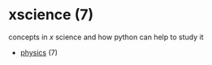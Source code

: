 # xscience (7)
concepts in $x$ science and how python can help to study it

+ [physics](physics/README.md) (7)
